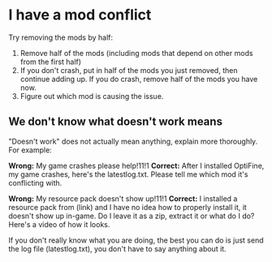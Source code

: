 # I have a mod conflict
Try removing the mods by half:
1. Remove half of the mods (including mods that depend on other mods from the first half)
2. If you don't crash, put in half of the mods you just removed, then continue adding up. If you do crash, remove half of the mods you have now.
3. Figure out which mod is causing the issue.

## We don't know what doesn't work means

"Doesn't work" does not actually mean anything, explain more thoroughly. For example:

**Wrong:** My game crashes please help!11!1
**Correct:** After I installed OptiFine, my game crashes, here's the latestlog.txt. Please tell me which mod it's conflicting with.

**Wrong:** My resource pack doesn't show up!11!1
**Correct:** I installed a resource pack from (link) and I have no idea how to properly install it, it doesn't show up in-game. Do I leave it as a zip, extract it or what do I do? Here's a video of how it looks.

If you don't really know what you are doing, the best you can do is just send the log file (latestlog.txt), you don't have to say anything about it.
